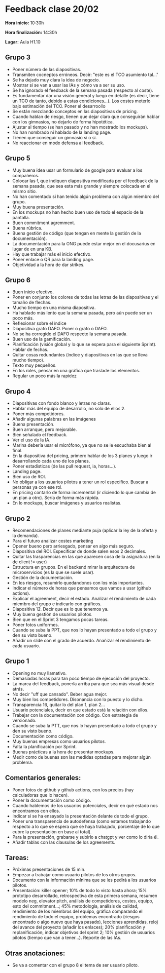 # Feedback clase 20/02

**Hora inicio:** 10:30h

**Hora finalización:** 14:30h

**Lugar:** Aula H1.10

## Grupo 3

- Poner número de las diapositivas.
- Transmiten cocneptos erróneos. Decir: "este es el TCO asumiento tal..."
- Se ha dejado muy clara la idea de negocio.
- Mostrar si se van a usar las IAs y cómo va a ser su uso.
- Se ha ignorado el feedback de la semana pasada (respecto al coste).
- Es fundamentar dar una visión general y luego en detalle (es decir, tiene un TCO de tanto, debido a estas condiciones...). Los costes meterlo bajo estimación del TCO. Poner el desarroollo
- Se están mezclando conceptos en las diapositivas de pricing.
- Cuando hablan de riesgo, tienen que dejar claro que conseguirán hablar con los gimnasios, no dejarlo de forma hipotética.
- Ajustar al tiempo (se han pasado y no han mostrado los mockups).
- No han nombrado ni hablado de la landing page.
- Tienen que conseguir un gimnasio sí o sí.
- No reaccionar en modo defensa al feedback.

## Grupo 5

- Muy buena idea usar un formulario de google para evaluar a los compañeros.
- Colocar las f, que indiquen diapositiva modificada por el feedback de la semana pasada, que sea esta más grande y siempre colocada en el mismo sitio.
- No han comentado si han tenido algún problema con algún miembro del grupo.
- Muy buena presentación.
- En los mockups no han hecho buen uso de todo el espacio de la pantalla.
- Buen commitment agremment.
- Buena rúbrica.
- Buena gestión de código (que tengan en mente la gestión de la documentación).
- La documentación para la ONG puede estar mejor en el docusarius en lugar de en una KB.
- Hay que trabajar más el inicio efectivo.
- Poner enlace o QR para la landing page.
- Objetividad a la hora de dar strikes.


## Grupo 6

- Buen inicio efectivo.
- Poner en conjunto los colores de todas las letras de las diapositivas y el tamaño de flechas.
- Mucho tiempo en una misma diapositiva.
- Ha hablado más lento que la semana pasada, pero aún puede ser un poco más.
- Reflexionar sobre el índice
- Diapositiva grafo DAFO. Poner o grafo o DAFO.
- No se ha corregido el DAFO respecto la semana pasada.
- Buen uso de la gamificación.
- Planificación (visión global y lo que se espera para el siguiente Sprint). Hablar de fechas.
- Quitar cosas redundantes (índice y diapositivas en las que se lleva mucho tiempo).
- Texto muy pequeños.
- En los roles, pensar en una gráfica que traslade los elementos.
- Regular un poco más la rapidez


## Grupo 4

- Diapositivas con fondo blanco y letras no claras.
- Hablar más del equipo de desarrollo, no solo de ellos 2.
- Poner más competidores.
- Añadir algunas palabras en las imágenes
- Buena presentación.
- Buen arranque, pero mejorable.
- Bien señalado el feedback.
- Ver el uso de la IA.
- Marina debería usar el micrófono, ya que no se le escuchaba bien al final.
- En la diapositiva del pricing, primero hablar de los 3 planes y luego ir desarrollando cada uno de los planes.
- Poner estadísticas (de las pull request, ia, horas...).
- Landing page.
- Bien uso de ROI.
- No obligar a los usuarios pilotos a tener un rol específico. Buscar a personas ya con ese rol.
- En pricing contarlo de forma incremental (ir diciendo lo que cambia de un plan a otro). Sería de forma más rápida.
- En lo mockups, buscar imágenes y usuarios realistas.


## Grupo 2

- Recomendaciones de planes mediante puja (aplicar la ley de la oferta y la demanda).
- Para el futuro analizar costes marketing
- Opener bueno pero arriesgado, pensar en algo más seguro.
- Diapositiva del ROI. Especificar de donde salen esos 2 decimales.
- Quitar las trasparencias en las que aparecen cosa de la asignatura (en la de client != user)
- Estructura en grupos. En el backend mirar la arquitectura de microservicios (es la que se suele usar).
- Gestión de la documentación.
- En los riesgos, resumirlo quedandonos con los más importantes.
- Indicar el número de horas que pensamos que vamos a usar (github actions).
- Explicar el agreement, decir el estado. Analizar el rendimiento de cada miembro del grupo e indicarlo con gráficos.
- Diapositiva 12. Decir que es lo que tenemos ya.
- Muy buena gestión de usuarios pilotos.
- Bien que en el Sprint 3 tengamos pocas tareas.
- Poner fotos uniformes.
- Cuando se suba la PPT, que nos lo hayan presentado a todo el grupo y den su visto bueno. 
- Añadir un slide con el grado de acuerdo. Anañizar el rendimiento de cada usuario.


## Grupo 1

- Opening no muy llamativo.
- Demasiadas horas para tan poco tiempo de ejecución del proyecto.
- La marca del feedback, ponerla arriba para que sea más visual desde atrás.
- No decir "uff que cansado". Beber agua mejor.
- Muy bien los competidores. Disonancia con lo puesto y lo dicho.
- Transparencia 16, quitar lo del plan 1, plan 2...
- Usuario potenciales, decir en que estado está la relación con ellos.
- Trabajar con la documentación con código. Con estrategia de versionado.
- Cuando se suba la PTT, que nos lo hayan presentado a todo el grupo y den su visto bueno.
- Documentación como código.
- Muy buenas empresas como usuarios pilotos.
- Falta la planificación por Sprint.
- Buenas prácticas a la hora de presentar mockups.
- Medir como de buenas son las medidas optadas para mejorar algún problema.

## Comentarios generales:
- Poner fotos de github y github actions, con los precios (hay calculadoras que lo hacen).
- Poner la documentación como código.
- Cuando hablemos de los usuarios potenciales, decir en qué estado nos encontramos con ellos.
- Indicar si se ha ensayado la presentación delante de todo el grupo.
- Poner una transparencia de autodefensa (como estamos trabajando respecto a lo que se espera que se haya trabajado, porcentaje de lo que cubre la presentación en base al total).
- Para la presentación, grabarse y subirlo a chatgpt y ver como lo diría él.
- Añadir tablas con las clausulas de los agreements.

## Tareas:
- Próximas presentaciones de 15 min.
- Empezar a trabajar como usuario pilotos de los otros grupos.
- Documento con la información mínima que se les pedirá a los usuarios pilotos. 
- Presentación: killer opener; 10% de todo lo visto hasta ahora; 15% prototipo desarrollado, retrospectiva de esta primera semana, resumen modelo neg, elevator pitch, análisis de competidores, costes, equipo, esto del commitment...; 45% metodología, análisis de calidad, rendimiento de los miembros del equipo, gráfica comparando el rendimiento de todo el equipo, problemas encontrado (riesgos encontrado o algo nuevo que haya pasado), lecciones aprendidas, reloj del avance del proyecto (añadir los enlaces); 20% planificación y replanificación, indicar objetivos del sprint 2; 10% gestión de usuarios pilotos (tiempo que van a tener...). Reporte de las IAs.


## Otras anotaciones:
- Se va a comentar con el grupo 8 el tema de ser usuario piloto.

